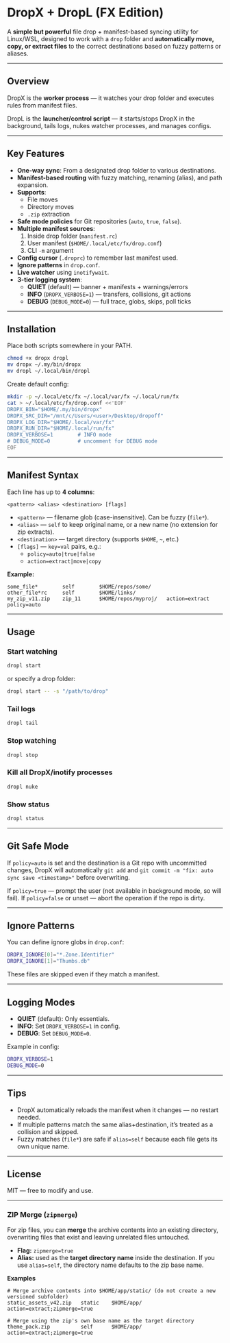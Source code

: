 # DropX + DropL (FX Edition)

A **simple but powerful** file drop + manifest-based syncing utility for Linux/WSL, designed to work with a `drop` folder and **automatically move, copy, or extract files** to the correct destinations based on fuzzy patterns or aliases.

---

## Overview

DropX is the **worker process** — it watches your drop folder and executes rules from manifest files.

DropL is the **launcher/control script** — it starts/stops DropX in the background, tails logs, nukes watcher processes, and manages configs.

---

## Key Features

- **One-way sync**: From a designated drop folder to various destinations.
- **Manifest-based routing** with fuzzy matching, renaming (alias), and path expansion.
- **Supports**:
  - File moves
  - Directory moves
  - `.zip` extraction
- **Safe mode policies** for Git repositories (`auto`, `true`, `false`).
- **Multiple manifest sources**:
  1. Inside drop folder (`manifest.rc`)
  2. User manifest (`$HOME/.local/etc/fx/drop.conf`)
  3. CLI `-m` argument
- **Config cursor** (`.droprc`) to remember last manifest used.
- **Ignore patterns** in `drop.conf`.
- **Live watcher** using `inotifywait`.
- **3-tier logging system**:
  - **QUIET** (default) — banner + manifests + warnings/errors
  - **INFO** (`DROPX_VERBOSE=1`) — transfers, collisions, git actions
  - **DEBUG** (`DEBUG_MODE=0`) — full trace, globs, skips, poll ticks

---

## Installation

Place both scripts somewhere in your PATH.

```bash
chmod +x dropx dropl
mv dropx ~/.my/bin/dropx
mv dropl ~/.local/bin/dropl
```

Create default config:

```bash
mkdir -p ~/.local/etc/fx ~/.local/var/fx ~/.local/run/fx
cat > ~/.local/etc/fx/drop.conf <<'EOF'
DROPX_BIN="$HOME/.my/bin/dropx"
DROPX_SRC_DIR="/mnt/c/Users/<user>/Desktop/dropoff"
DROPX_LOG_DIR="$HOME/.local/var/fx"
DROPX_RUN_DIR="$HOME/.local/run/fx"
DROPX_VERBOSE=1        # INFO mode
# DEBUG_MODE=0         # uncomment for DEBUG mode
EOF
```

---

## Manifest Syntax

Each line has up to **4 columns**:

```
<pattern> <alias> <destination> [flags]
```

- `<pattern>` — filename glob (case-insensitive). Can be fuzzy (`file*`).
- `<alias>` — `self` to keep original name, or a new name (no extension for zip extracts).
- `<destination>` — target directory (supports `$HOME`, `~`, etc.)
- `[flags]` — `key=val` pairs, e.g.:
  - `policy=auto|true|false`
  - `action=extract|move|copy`

**Example:**
```
some_file*        self        $HOME/repos/some/
other_file*rc     self        $HOME/links/
my_zip_v11.zip    zip_11      $HOME/repos/myproj/   action=extract policy=auto
```

---

## Usage

### Start watching
```bash
dropl start
```
or specify a drop folder:
```bash
dropl start -- -s "/path/to/drop"
```

### Tail logs
```bash
dropl tail
```

### Stop watching
```bash
dropl stop
```

### Kill all DropX/inotify processes
```bash
dropl nuke
```

### Show status
```bash
dropl status
```

---

## Git Safe Mode

If `policy=auto` is set and the destination is a Git repo with uncommitted changes, DropX will automatically `git add` and `git commit -m "fix: auto sync save <timestamp>"` before overwriting.

If `policy=true` — prompt the user (not available in background mode, so will fail).
If `policy=false` or unset — abort the operation if the repo is dirty.

---

## Ignore Patterns

You can define ignore globs in `drop.conf`:
```bash
DROPX_IGNORE[0]="*.Zone.Identifier"
DROPX_IGNORE[1]="Thumbs.db"
```
These files are skipped even if they match a manifest.

---

## Logging Modes

- **QUIET** (default): Only essentials.
- **INFO**: Set `DROPX_VERBOSE=1` in config.
- **DEBUG**: Set `DEBUG_MODE=0`.

Example in config:
```bash
DROPX_VERBOSE=1
DEBUG_MODE=0
```

---

## Tips

- DropX automatically reloads the manifest when it changes — no restart needed.
- If multiple patterns match the same alias+destination, it’s treated as a collision and skipped.
- Fuzzy matches (`file*`) are safe if `alias=self` because each file gets its own unique name.

---

## License

MIT — free to modify and use.

---


### ZIP Merge (`zipmerge`)

For zip files, you can **merge** the archive contents into an existing directory, overwriting files that exist and leaving unrelated files untouched.

- **Flag:** `zipmerge=true`
- **Alias:** used as the **target directory name** inside the destination. If you use `alias=self`, the directory name defaults to the zip base name.

**Examples**
```
# Merge archive contents into $HOME/app/static/ (do not create a new versioned subfolder)
static_assets_v42.zip   static    $HOME/app/    action=extract;zipmerge=true

# Merge using the zip's own base name as the target directory
theme_pack.zip          self      $HOME/app/    action=extract;zipmerge=true
```
